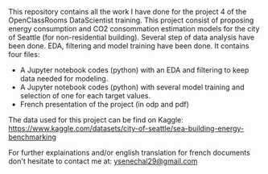 This repository contains all the work I have done for the project 4 of the OpenClassRooms DataScientist training. This project consist of proposing energy consumption and CO2 consommation estimation models for the city of Seattle (for non-residential building). Several step of data analysis have been done. EDA, filtering and model training have been done. It contains four files:

- A Jupyter notebook codes (python) with an EDA and filtering to keep data needed for modeling. 
- A Jupyter notebook codes (python) with several model training and selection of one for each target values.
- French presentation of the project (in odp and pdf)

The data used for this project can be find on Kaggle: https://www.kaggle.com/datasets/city-of-seattle/sea-building-energy-benchmarking

For further explainations and/or english translation for french documents don't hesitate to contact me at: ysenechal29@gmail.com
